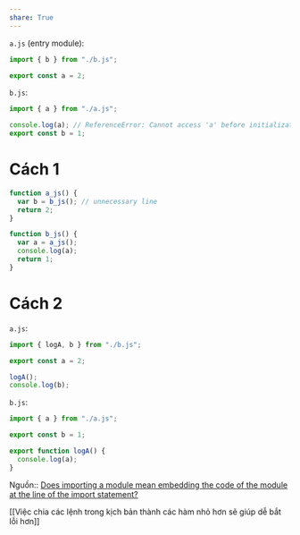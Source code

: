 ```yaml
---
share: True
---
```

`a.js` (entry module):

```javascript
import { b } from "./b.js";

export const a = 2;
```

`b.js`:

```javascript
import { a } from "./a.js";

console.log(a); // ReferenceError: Cannot access 'a' before initialization
export const b = 1;
```

# Cách 1
```javascript
function a_js() {
  var b = b_js(); // unnecessary line
  return 2;
}

function b_js() {
  var a = a_js();
  console.log(a);
  return 1;
}
```
# Cách 2
`a.js`:
```javascript
import { logA, b } from "./b.js";

export const a = 2;

logA();
console.log(b);
```

`b.js`:
```javascript
import { a } from "./a.js";

export const b = 1;

export function logA() {
  console.log(a);
}
```

Nguồn:: [Does importing a module mean embedding the code of the module at the line of the import statement?](https://stackoverflow.com/q/76928950/3416774)

[[Việc chia các lệnh trong kịch bản thành các hàm nhỏ hơn sẽ giúp dễ bắt lỗi hơn]]